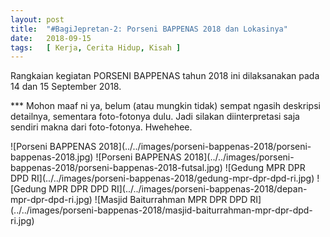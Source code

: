 ```yaml
---
layout: post
title:  "#BagiJepretan-2: Porseni BAPPENAS 2018 dan Lokasinya"
date:   2018-09-15
tags:   [ Kerja, Cerita Hidup, Kisah ]
---
```


<p class="intro"><span class="dropcap">R</span>angkaian kegiatan PORSENI BAPPENAS tahun 2018 ini dilaksanakan pada 14 dan 15 September 2018.</p>
<p>*** Mohon maaf  ni ya, belum (atau mungkin tidak) sempat ngasih deskripsi detailnya, sementara foto-fotonya dulu. Jadi silakan diinterpretasi saja sendiri makna dari foto-fotonya. Hwehehee.</p>
![Porseni BAPPENAS 2018](../../images/porseni-bappenas-2018/porseni-bappenas-2018.jpg)
![Porseni BAPPENAS 2018](../../images/porseni-bappenas-2018/porseni-bappenas-2018-futsal.jpg)
![Gedung MPR DPR DPD RI](../../images/porseni-bappenas-2018/gedung-mpr-dpr-dpd-ri.jpg)
![Gedung MPR DPR DPD RI](../../images/porseni-bappenas-2018/depan-mpr-dpr-dpd-ri.jpg)
![Masjid Baiturrahman MPR DPR DPD RI](../../images/porseni-bappenas-2018/masjid-baiturrahman-mpr-dpr-dpd-ri.jpg)
